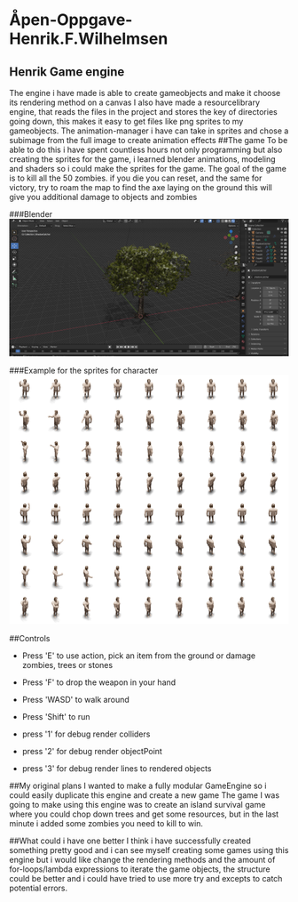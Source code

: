 # Åpen-Oppgave-Henrik.F.Wilhelmsen
## Henrik Game engine
The engine i have made is able to create gameobjects and make it choose its rendering method on a canvas
I also have made a resourcelibrary engine, that reads the files in the project and stores the key of directories
going down, this makes it easy to get files like png sprites to my gameobjects.
The animation-manager i have can take in sprites and chose a subimage from the full image to create animation effects
##The game
To be able to do this i have spent countless hours not only programming but also creating the sprites for the game,
i learned blender animations, modeling and shaders so i could make the sprites for the game. The goal of the game is to kill
all the 50 zombies. if you die you can reset, and the same for victory, try to roam the map to find the axe laying on the ground
this will give you additional damage to objects and zombies

###Blender
![](Docs/Images/BlenderTree.png)

###Example for the sprites for character
![](src/main/resources/sprites/entities/main_character/man_action.png)

##Controls
* Press 'E' to use action, pick an item from the ground or damage zombies, trees or stones
* Press 'F' to drop the weapon in your hand

* Press 'WASD' to walk around
* Press 'Shift' to run

* press '1' for debug render colliders
* press '2' for debug render objectPoint
* press '3' for debug render lines to rendered objects

##My original plans
I wanted to make a fully modular GameEngine so i could easily duplicate this engine and create a new game
The game I was going to make using this engine was to create an island survival game where you could chop down trees and get
some resources, but in the last minute i added some zombies you need to kill to win.

##What could i have one better
I think i have successfully created something pretty good and i can see myself creating some games using this engine
but i would like change the rendering methods and the amount of for-loops/lambda expressions to iterate
the game objects, the structure could be better and i could have tried to use more try and excepts to catch potential errors.